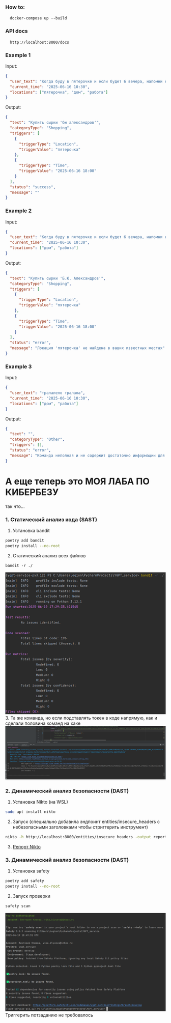 ### How to:
```
  docker-compose up --build
```

### API docs
```
  http://localhost:8000/docs
```

### Example 1
Input:
```json
{
  "user_text": "Когда буду в пятерочке и если будет 6 вечера, напомни купить сырки бю александров",
  "current_time": "2025-06-16 10:30",
  "locations": ["пятерочка", "дом", "работа"]
}
```

Output:
```json
{
  "text": "Купить сырки 'бю александров'",
  "categoryType": "Shopping",
  "triggers": [
    {
      "triggerType": "Location",
      "triggerValue": "пятерочка"
    },
    {
      "triggerType": "Time",
      "triggerValue": "2025-06-16 18:00"
    }
  ],
  "status": "success",
  "message": ""
}
```


### Example 2
Input:
```json
{
  "user_text": "Когда буду в пятерочке и если будет 6 вечера, напомни купить сырки бю александров",
  "current_time": "2025-06-16 10:30",
  "locations": ["дом", "работа"]
}
```

Output:
```json
{
  "text": "Купить сырки 'Б.Ю. Александров'",
  "categoryType": "Shopping",
  "triggers": [
    {
      "triggerType": "Location",
      "triggerValue": "пятерочка"
    },
    {
      "triggerType": "Time",
      "triggerValue": "2025-06-16 18:00"
    }
  ],
  "status": "error",
  "message": "Локация 'пятерочка' не найдена в ваших известных местах" 
}
```

### Example 3
Input:
```json
{
  "user_text": "тралалело тралала",
  "current_time": "2025-06-16 10:30",
  "locations": ["дом", "работа"]
}
```

Output:
```json
{
  "text": "",
  "categoryType": "Other",
  "triggers": [],
  "status": "error",
  "message": "Команда неполная и не содержит достаточно информации для создания напоминания"
}
```

# А еще теперь это МОЯ ЛАБА ПО КИБЕРБЕЗУ
так что...

### 1. Статический анализ кода (SAST)
1. Установка bandit
```bash
poetry add bandit
poetry install --no-root
```
2. Статический анализ всех файлов
```
bandit -r ./
```
<img src="https://github.com/PzNot2ndPlace/YGPT_service/blob/develop/images/1..png">
3. Та же команда, но если подставлять токен в коде напрямую, как и сделали половина команд на хаке
<img src="https://github.com/PzNot2ndPlace/YGPT_service/blob/develop/images/Снимок%20экрана%202025-06-20%20003810.png">

### 2. Динамический анализ безопасности (DAST)
1. Установка Nikto (на WSL)
```bash
sudo apt install nikto
```
2. Запуск (специально добавила эндпоинт entities/insecure_headers с небезопасными заголовками чтобы стриггерить инструмент)
```bash
nikto -h http://localhost:8000/entities/insecure_headers -output report.html
```
3. [Репорт Nikto](https://github.com/PzNot2ndPlace/YGPT_service/blob/develop/report.html)

### 3. Динамический анализ безопасности (DAST)

1. Установка safety
```bash
poetry add safety
poetry install --no-root
```

2. Запуск проверки
```bash
safety scan
```

<img src="https://github.com/PzNot2ndPlace/YGPT_service/blob/develop/images/Снимок%20экрана%202025-06-20%20015052.png">
Триггерить потзаданию не требовалось
